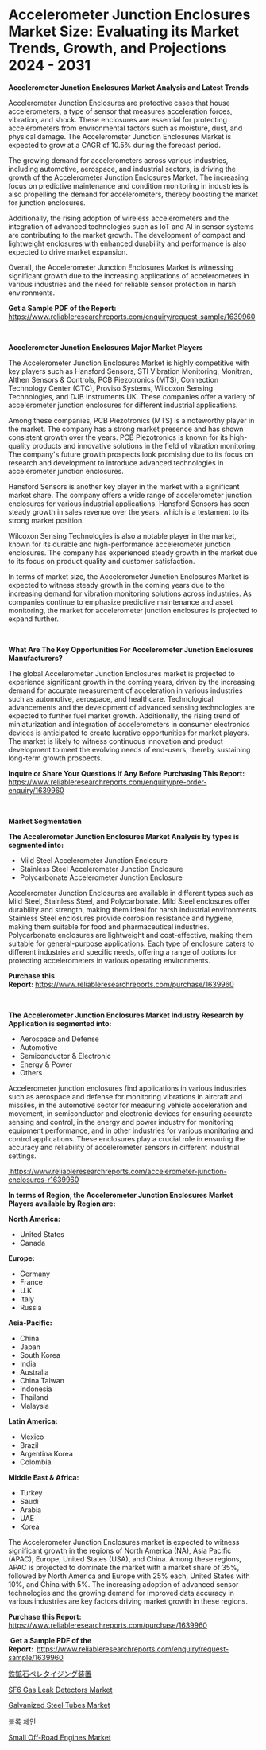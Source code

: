 <p><h1>Accelerometer Junction Enclosures Market Size: Evaluating its Market Trends, Growth, and Projections 2024 - 2031</h1></p><p><strong>Accelerometer Junction Enclosures Market Analysis and Latest Trends</strong></p>
<p><p>Accelerometer Junction Enclosures are protective cases that house accelerometers, a type of sensor that measures acceleration forces, vibration, and shock. These enclosures are essential for protecting accelerometers from environmental factors such as moisture, dust, and physical damage. The Accelerometer Junction Enclosures Market is expected to grow at a CAGR of 10.5% during the forecast period.</p><p>The growing demand for accelerometers across various industries, including automotive, aerospace, and industrial sectors, is driving the growth of the Accelerometer Junction Enclosures Market. The increasing focus on predictive maintenance and condition monitoring in industries is also propelling the demand for accelerometers, thereby boosting the market for junction enclosures.</p><p>Additionally, the rising adoption of wireless accelerometers and the integration of advanced technologies such as IoT and AI in sensor systems are contributing to the market growth. The development of compact and lightweight enclosures with enhanced durability and performance is also expected to drive market expansion.</p><p>Overall, the Accelerometer Junction Enclosures Market is witnessing significant growth due to the increasing applications of accelerometers in various industries and the need for reliable sensor protection in harsh environments.</p></p>
<p><strong>Get a Sample PDF of the Report:&nbsp;</strong> <a href="https://www.reliableresearchreports.com/enquiry/request-sample/1639960">https://www.reliableresearchreports.com/enquiry/request-sample/1639960</a></p>
<p>&nbsp;</p>
<p><strong>Accelerometer Junction Enclosures Major Market Players</strong></p>
<p><p>The Accelerometer Junction Enclosures Market is highly competitive with key players such as Hansford Sensors, STI Vibration Monitoring, Monitran, Althen Sensors & Controls, PCB Piezotronics (MTS), Connection Technology Center (CTC), Proviso Systems, Wilcoxon Sensing Technologies, and DJB Instruments UK. These companies offer a variety of accelerometer junction enclosures for different industrial applications.</p><p>Among these companies, PCB Piezotronics (MTS) is a noteworthy player in the market. The company has a strong market presence and has shown consistent growth over the years. PCB Piezotronics is known for its high-quality products and innovative solutions in the field of vibration monitoring. The company's future growth prospects look promising due to its focus on research and development to introduce advanced technologies in accelerometer junction enclosures.</p><p>Hansford Sensors is another key player in the market with a significant market share. The company offers a wide range of accelerometer junction enclosures for various industrial applications. Hansford Sensors has seen steady growth in sales revenue over the years, which is a testament to its strong market position.</p><p>Wilcoxon Sensing Technologies is also a notable player in the market, known for its durable and high-performance accelerometer junction enclosures. The company has experienced steady growth in the market due to its focus on product quality and customer satisfaction.</p><p>In terms of market size, the Accelerometer Junction Enclosures Market is expected to witness steady growth in the coming years due to the increasing demand for vibration monitoring solutions across industries. As companies continue to emphasize predictive maintenance and asset monitoring, the market for accelerometer junction enclosures is projected to expand further.</p></p>
<p>&nbsp;</p>
<p><strong>What Are The Key Opportunities For Accelerometer Junction Enclosures Manufacturers?</strong></p>
<p><p>The global Accelerometer Junction Enclosures market is projected to experience significant growth in the coming years, driven by the increasing demand for accurate measurement of acceleration in various industries such as automotive, aerospace, and healthcare. Technological advancements and the development of advanced sensing technologies are expected to further fuel market growth. Additionally, the rising trend of miniaturization and integration of accelerometers in consumer electronics devices is anticipated to create lucrative opportunities for market players. The market is likely to witness continuous innovation and product development to meet the evolving needs of end-users, thereby sustaining long-term growth prospects.</p></p>
<p><strong>Inquire or Share Your Questions If Any Before Purchasing This Report:</strong> <a href="https://www.reliableresearchreports.com/enquiry/pre-order-enquiry/1639960">https://www.reliableresearchreports.com/enquiry/pre-order-enquiry/1639960</a></p>
<p>&nbsp;</p>
<p><strong>Market Segmentation</strong></p>
<p><strong>The Accelerometer Junction Enclosures Market Analysis by types is segmented into:</strong></p>
<p><ul><li>Mild Steel Accelerometer Junction Enclosure</li><li>Stainless Steel Accelerometer Junction Enclosure</li><li>Polycarbonate Accelerometer Junction Enclosure</li></ul></p>
<p><p>Accelerometer Junction Enclosures are available in different types such as Mild Steel, Stainless Steel, and Polycarbonate. Mild Steel enclosures offer durability and strength, making them ideal for harsh industrial environments. Stainless Steel enclosures provide corrosion resistance and hygiene, making them suitable for food and pharmaceutical industries. Polycarbonate enclosures are lightweight and cost-effective, making them suitable for general-purpose applications. Each type of enclosure caters to different industries and specific needs, offering a range of options for protecting accelerometers in various operating environments.</p></p>
<p><strong>Purchase this Report:&nbsp;</strong><a href="https://www.reliableresearchreports.com/purchase/1639960">https://www.reliableresearchreports.com/purchase/1639960</a></p>
<p>&nbsp;</p>
<p><strong>The Accelerometer Junction Enclosures Market Industry Research by Application is segmented into:</strong></p>
<p><ul><li>Aerospace and Defense</li><li>Automotive</li><li>Semiconductor & Electronic</li><li>Energy & Power</li><li>Others</li></ul></p>
<p><p>Accelerometer junction enclosures find applications in various industries such as aerospace and defense for monitoring vibrations in aircraft and missiles, in the automotive sector for measuring vehicle acceleration and movement, in semiconductor and electronic devices for ensuring accurate sensing and control, in the energy and power industry for monitoring equipment performance, and in other industries for various monitoring and control applications. These enclosures play a crucial role in ensuring the accuracy and reliability of accelerometer sensors in different industrial settings.</p></p>
<p><a href="https://www.reliableresearchreports.com/accelerometer-junction-enclosures-r1639960">&nbsp;https://www.reliableresearchreports.com/accelerometer-junction-enclosures-r1639960</a></p>
<p><strong>In terms of Region, the Accelerometer Junction Enclosures Market Players available by Region are:</strong></p>
<p>
    <p> <strong> North America: </strong>
        <ul>
            <li>United States</li>
            <li>Canada</li>
        </ul>
        </p> 
    <p> <strong> Europe: </strong>
        <ul>
            <li>Germany</li>
            <li>France</li>
            <li>U.K.</li>
            <li>Italy</li>
            <li>Russia</li>
        </ul>
        </p> 
    <p> <strong> Asia-Pacific: </strong>
        <ul>
            <li>China</li>
            <li>Japan</li>
            <li>South Korea</li>
            <li>India</li>
            <li>Australia</li>
            <li>China Taiwan</li>
            <li>Indonesia</li>
            <li>Thailand</li>
            <li>Malaysia</li>
        </ul>
        </p> 
    <p> <strong> Latin America: </strong>
        <ul>
            <li>Mexico</li>
            <li>Brazil</li>
            <li>Argentina Korea</li>
            <li>Colombia</li>
        </ul>
        </p> 
    <p> <strong> Middle East & Africa: </strong>
        <ul>
            <li>Turkey</li>
            <li>Saudi</li>
            <li>Arabia</li>
            <li>UAE</li>
            <li>Korea</li>
        </ul>
    </p>
    </p>
<p><p>The Accelerometer Junction Enclosures market is expected to witness significant growth in the regions of North America (NA), Asia Pacific (APAC), Europe, United States (USA), and China. Among these regions, APAC is projected to dominate the market with a market share of 35%, followed by North America and Europe with 25% each, United States with 10%, and China with 5%. The increasing adoption of advanced sensor technologies and the growing demand for improved data accuracy in various industries are key factors driving market growth in these regions.</p></p>
<p><strong>Purchase this Report: </strong><a href="https://www.reliableresearchreports.com/purchase/1639960">https://www.reliableresearchreports.com/purchase/1639960</a></p>
<p>&nbsp;<strong>Get a Sample PDF of the Report:&nbsp;&nbsp;</strong><a href="https://www.reliableresearchreports.com/enquiry/request-sample/1639960">https://www.reliableresearchreports.com/enquiry/request-sample/1639960</a></p>
<p><strong></strong></p>
<p><p><a href="https://medium.com/@teridactyl90/%E9%89%84%E9%89%B1%E7%9F%B3%E3%83%9A%E3%83%AC%E3%83%86%E3%82%A3%E3%82%B8%E3%83%B3%E3%82%B0%E6%A9%9F%E5%99%A8%E5%B8%82%E5%A0%B4%E3%81%AE%E8%A6%8F%E6%A8%A1%E3%81%AF-%E4%B8%96%E7%95%8C%E3%81%AE%E7%94%A3%E6%A5%AD%E3%81%AB%E3%81%8A%E3%81%91%E3%82%8B%E6%9C%80%E9%81%A9%E3%81%AA%E3%83%9E%E3%83%BC%E3%82%B1%E3%83%86%E3%82%A3%E3%83%B3%E3%82%B0%E3%83%81%E3%83%A3%E3%83%8D%E3%83%AB%E3%82%92%E7%A4%BA%E3%81%97%E3%81%A6%E3%81%84%E3%81%BE%E3%81%99-797233dffd24">鉄鉱石ペレタイジング装置</a></p><p><a href="https://github.com/moyahfrancoestellec51j635wcx/Market-Research-Report-List-2/blob/main/sf6-gas-leak-detectors-market.md">SF6 Gas Leak Detectors Market</a></p><p><a href="https://issuu.com/reportprime-2/docs/galvanized-steel-tubes-market-size-2030.pptx">Galvanized Steel Tubes Market</a></p><p><a href="https://medium.com/@constantinvon/%EB%B8%94%EB%A1%9D%EC%B2%B4%EC%9D%B8-%EC%8B%9C%EC%9E%A5-%EA%B2%BD%EC%9F%81-%EB%B6%84%EC%84%9D-%EC%8B%9C%EC%9E%A5-%EB%8F%99%ED%96%A5-%EB%B0%8F-2031%EB%85%84%EA%B9%8C%EC%A7%80-%EC%98%88%EC%B8%A1-f4421ddd5273">블록 체인</a></p><p><a href="https://github.com/lbird53714/Market-Research-Report-List-4/blob/main/small-off-road-engines-market.md">Small Off-Road Engines Market</a></p></p>